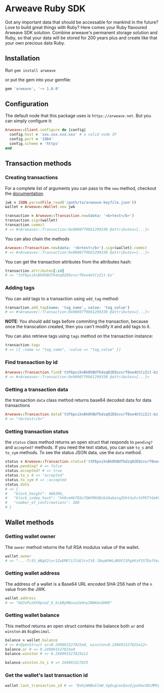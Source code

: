 # Arweave Ruby SDK
Got any important data that should be accessable for mankind in the future?
Love to build great things with Ruby?
Here comes your Ruby flavoured Arweave SDK solution.
Combine arweave's permanent storage solution and Ruby, so that your data will be stored for 200 years plus and create like that your own precious data Ruby.

## Installation
Run `gem install arweave`

or put the gem into your gemfile:
```ruby
gem 'arweave', '~> 1.0.0'
```

## Configuration
The default node that this package uses is `https://arweave.net`. But you can simply configure it:

```ruby
Arweave::Client.configure do |config|
  config.host = 'xxx.xxx.xxx.xxx' # a valid node IP
  config.port = '1984'
  config.scheme = 'https'
end
```

## Transaction methods

### Creating transactions
For a complete list of arguments you can pass to the `new` method,
checkout the [documentation](https://docs.arweave.org/developers/server/http-api#submit-a-transaction).

```ruby
jwk = JSON.parse(File.read('/path/to/arweave-keyfile.json'))
wallet = Arweave::Wallet.new jwk

transaction = Arweave::Transaction.new(data: '<b>test</b>')
transaction.sign(wallet)
transaction.commit
# => #<Arweavev::Transaction:0x00007f9b61299330 @attributes={...}>
```

You can also chain the methods
```ruby
Arweave::Transaction.new(data: '<b>test</b>').sign(wallet).commit
# => #<Arweavev::Transaction:0x00007f9b61299330 @attributes={...}>
```

You can get the transaction attributes from the attributes hash:
```ruby
transaction.attributes[:id]
# => "tSF6pxiknBk0hBUTkdzq02E0zvsrT0xe4UtCzZit-bz"
```

### Adding tags
You can add tags to a transaction using `add_tag` method:
```ruby
transaction.add_tag(name: 'tag_name', value: 'tag_value')
# => #<Arweavev::Transaction:0x00007f9b61299330 @attributes={...}>
```

**NOTE**: You should add tags before commiting the transaction, because once the
transcation created, then you can't modify it and add tags to it.

You can also retrieve tags using `tags` method on the transaction instance:
```ruby
transaction.tags
# => [{ :name => "tag_name", :value => "tag_value" }]
```

### Find transaction by id
```ruby
Arweave::Transaction.find('tSF6pxiknBk0hBUTkdzq02E0zvsrT0xe4UtCzZit-bz')
# => #<Arweavev::Transaction:0x00007f9b61299330 @attributes={...}>
```

### Getting a transaction data
the transaction `data` class method returns base64 decoded data for data transactions
```ruby
Arweave::Transaction.data('tSF6pxiknBk0hBUTkdzq02E0zvsrT0xe4UtCzZit-bz')
# => "<b>test</b>"
```

### Getting transaction status
the `status` class method returns an open struct that responds to `pending?` and
`accepted?` methods. If you need the text status, you can use `to_s` and
`to_sym` methods. To see the status JSON data, use the `data` method.
```ruby
status = Arweave::Transaction.status('tSF6pxiknBk0hBUTkdzq02E0zvsrT0xe4UtCzZit-bz')
status.pending? # => false
status.accepted? # => true
status.to_s # => "accepted"
status.to_sym # => :accepted
status.data
# => {
#   "block_height": 468306,
#   "block_indep_hash": "hh0ceHGfEOuTQWYMXGNzb2AabezqZUhtSw5vtUPKTtGmkViPArX5WeLBKBYZIwlS",
#   "number_of_confirmations": 388
# }
```

## Wallet methods

### Getting wallet owner
The `owner` method returns the full RSA modulus value of the wallet.
```ruby
wallet.owner
# => "...-Tr3S_HBgX2ixr1ZwEMD7iJlUEJrvItE-lBepKHHLd0OFJ3PgkKsP15TEefVezhssSO_s_EQdJ4yA7Ij8Y_XsAGXrjM76MYa7QZNWTLqhc7cixBDBWk0KLPBuN-AdjN71BXYJRZ_5gMzUyu1GKSuaIcvzISTqPbVuJwFPTNLkmm3t-wRtioKAyQzieqskQuh4iYKmeBQ0SAuDd0Xf3wcGxWRIrK7lphP2A0cIA65dUY2klDbiZVwWh_82igD00cGmZLSzFTaVNqIBNyPN5nTLriCGnYbWnMj9-uPghK_NYGyKYOkwPGJB3bZ_fPvLzWkrTnKi1uqyKdp_4AEKAfKLO3agh7rfB3wNKe-..."
```

### Getting wallet address
The address of a wallet is a Base64 URL encoded SHA-256 hash of the `n` value from the JWK.
```ruby
wallet.address
# => "bQ3zPuzKXOpnaZ_O_kcbByRBaso2e4nyIN8KmsQH80"
```

### Getting wallet balance
This method returns an open struct contains the balance both `ar` and `winston`
as `BigDecimal`.
```ruby
balance = wallet.balance
# => #<OpenStruct ar=0.249891527825e0, winston=0.249891527825e12>
balance.ar # => 0.249891527825e0
balance.winston # => 0.249891527825e12

balance.winston.to_i # => 249891527825
```

### Get the wallet's last transaction id
```ruby
wallet.last_transaction_id # => "BsHjWHBwSlmW_VgOcgLmsQacQjpohmvVDLMMVyuAkie"
```
